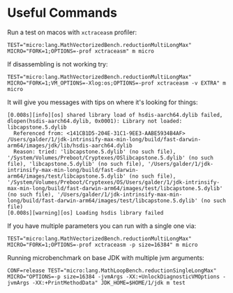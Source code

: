 # Useful Commands

Run a test on macos with `xctraceasm` profiler:
```shell
TEST="micro:lang.MathVectorizedBench.reductionMultiLongMax" MICRO="FORK=1;OPTIONS=-prof xctraceasm" m micro
```

If disassembling is not working try:
```shell
TEST="micro:lang.MathVectorizedBench.reductionMultiLongMax" MICRO="FORK=1;VM_OPTIONS=-Xlog:os;OPTIONS=-prof xctraceasm -v EXTRA" m micro
```

It will give you messages with tips on where it's looking for things:
```shell
[0.008s][info][os] shared library load of hsdis-aarch64.dylib failed, dlopen(hsdis-aarch64.dylib, 0x0001): Library not loaded: libcapstone.5.dylib
  Referenced from: <141CB1D5-204E-31C1-9EE3-AABE5934B4AF> /Users/galder/1/jdk-intrinsify-max-min-long/build/fast-darwin-arm64/images/jdk/lib/hsdis-aarch64.dylib
  Reason: tried: 'libcapstone.5.dylib' (no such file), '/System/Volumes/Preboot/Cryptexes/OSlibcapstone.5.dylib' (no such file), 'libcapstone.5.dylib' (no such file), '/Users/galder/1/jdk-intrinsify-max-min-long/build/fast-darwin-arm64/images/test/libcapstone.5.dylib' (no such file), '/System/Volumes/Preboot/Cryptexes/OS/Users/galder/1/jdk-intrinsify-max-min-long/build/fast-darwin-arm64/images/test/libcapstone.5.dylib' (no such file), '/Users/galder/1/jdk-intrinsify-max-min-long/build/fast-darwin-arm64/images/test/libcapstone.5.dylib' (no such file)
[0.008s][warning][os] Loading hsdis library failed
```

If you have multiple parameters you can run with a single one via:
```shell
TEST="micro:lang.MathVectorizedBench.reductionMultiLongMax" MICRO="FORK=1;OPTIONS=-prof xctraceasm -p size=16384" m micro
```

Running microbenchmark on base JDK with multiple jvm arguments:
```shell
CONF=release TEST="micro:lang.MathLoopBench.reductionSingleLongMax" MICRO="OPTIONS=-p size=16384 -jvmArgs -XX:+UnlockDiagnosticVMOptions -jvmArgs -XX:+PrintMethodData" JDK_HOME=$HOME/1/jdk m test
```
